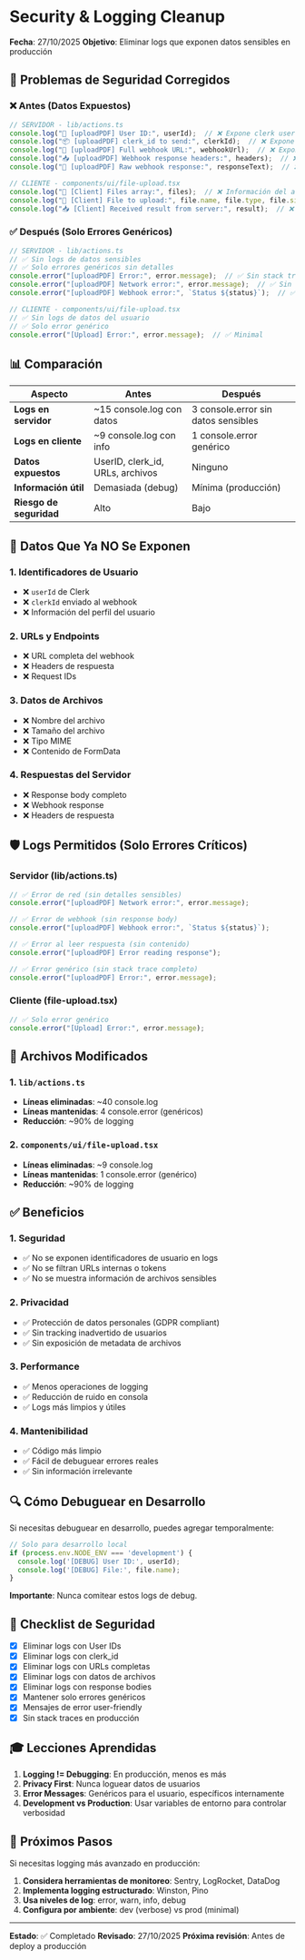 # Security & Logging Cleanup

**Fecha**: 27/10/2025
**Objetivo**: Eliminar logs que exponen datos sensibles en producción

## 🔐 Problemas de Seguridad Corregidos

### ❌ Antes (Datos Expuestos)

```javascript
// SERVIDOR - lib/actions.ts
console.log("👤 [uploadPDF] User ID:", userId);  // ❌ Expone clerk user ID
console.log("📦 [uploadPDF] clerk_id to send:", clerkId);  // ❌ Expone clerk ID
console.log("🔗 [uploadPDF] Full webhook URL:", webhookUrl);  // ❌ Expone URL completa
console.log("📥 [uploadPDF] Webhook response headers:", headers);  // ❌ Headers sensibles
console.log("📄 [uploadPDF] Raw webhook response:", responseText);  // ❌ Datos del usuario

// CLIENTE - components/ui/file-upload.tsx
console.log("📁 [Client] Files array:", files);  // ❌ Información del archivo
console.log("📄 [Client] File to upload:", file.name, file.type, file.size);  // ❌ Metadata
console.log("📥 [Client] Received result from server:", result);  // ❌ Response completo
```

### ✅ Después (Solo Errores Genéricos)

```javascript
// SERVIDOR - lib/actions.ts
// ✅ Sin logs de datos sensibles
// ✅ Solo errores genéricos sin detalles
console.error("[uploadPDF] Error:", error.message);  // ✅ Sin stack trace
console.error("[uploadPDF] Network error:", error.message);  // ✅ Sin detalles
console.error("[uploadPDF] Webhook error:", `Status ${status}`);  // ✅ Solo status

// CLIENTE - components/ui/file-upload.tsx
// ✅ Sin logs de datos del usuario
// ✅ Solo error genérico
console.error("[Upload] Error:", error.message);  // ✅ Minimal
```

## 📊 Comparación

| Aspecto | Antes | Después |
|---------|-------|---------|
| **Logs en servidor** | ~15 console.log con datos | 3 console.error sin datos sensibles |
| **Logs en cliente** | ~9 console.log con info | 1 console.error genérico |
| **Datos expuestos** | UserID, clerk_id, URLs, archivos | Ninguno |
| **Información útil** | Demasiada (debug) | Mínima (producción) |
| **Riesgo de seguridad** | Alto | Bajo |

## 🎯 Datos Que Ya NO Se Exponen

### 1. **Identificadores de Usuario**
- ❌ `userId` de Clerk
- ❌ `clerkId` enviado al webhook
- ❌ Información del perfil del usuario

### 2. **URLs y Endpoints**
- ❌ URL completa del webhook
- ❌ Headers de respuesta
- ❌ Request IDs

### 3. **Datos de Archivos**
- ❌ Nombre del archivo
- ❌ Tamaño del archivo
- ❌ Tipo MIME
- ❌ Contenido de FormData

### 4. **Respuestas del Servidor**
- ❌ Response body completo
- ❌ Webhook response
- ❌ Headers de respuesta

## 🛡️ Logs Permitidos (Solo Errores Críticos)

### Servidor (lib/actions.ts)

```typescript
// ✅ Error de red (sin detalles sensibles)
console.error("[uploadPDF] Network error:", error.message);

// ✅ Error de webhook (sin response body)
console.error("[uploadPDF] Webhook error:", `Status ${status}`);

// ✅ Error al leer respuesta (sin contenido)
console.error("[uploadPDF] Error reading response");

// ✅ Error genérico (sin stack trace completo)
console.error("[uploadPDF] Error:", error.message);
```

### Cliente (file-upload.tsx)

```typescript
// ✅ Solo error genérico
console.error("[Upload] Error:", error.message);
```

## 📝 Archivos Modificados

### 1. `lib/actions.ts`
- **Líneas eliminadas**: ~40 console.log
- **Líneas mantenidas**: 4 console.error (genéricos)
- **Reducción**: ~90% de logging

### 2. `components/ui/file-upload.tsx`
- **Líneas eliminadas**: ~9 console.log
- **Líneas mantenidas**: 1 console.error (genérico)
- **Reducción**: ~90% de logging

## ✅ Beneficios

### 1. **Seguridad**
- ✅ No se exponen identificadores de usuario en logs
- ✅ No se filtran URLs internas o tokens
- ✅ No se muestra información de archivos sensibles

### 2. **Privacidad**
- ✅ Protección de datos personales (GDPR compliant)
- ✅ Sin tracking inadvertido de usuarios
- ✅ Sin exposición de metadata de archivos

### 3. **Performance**
- ✅ Menos operaciones de logging
- ✅ Reducción de ruido en consola
- ✅ Logs más limpios y útiles

### 4. **Mantenibilidad**
- ✅ Código más limpio
- ✅ Fácil de debuguear errores reales
- ✅ Sin información irrelevante

## 🔍 Cómo Debuguear en Desarrollo

Si necesitas debuguear en desarrollo, puedes agregar temporalmente:

```typescript
// Solo para desarrollo local
if (process.env.NODE_ENV === 'development') {
  console.log('[DEBUG] User ID:', userId);
  console.log('[DEBUG] File:', file.name);
}
```

**Importante**: Nunca comitear estos logs de debug.

## 📌 Checklist de Seguridad

- [x] Eliminar logs con User IDs
- [x] Eliminar logs con clerk_id
- [x] Eliminar logs con URLs completas
- [x] Eliminar logs con datos de archivos
- [x] Eliminar logs con response bodies
- [x] Mantener solo errores genéricos
- [x] Mensajes de error user-friendly
- [x] Sin stack traces en producción

## 🎓 Lecciones Aprendidas

1. **Logging != Debugging**: En producción, menos es más
2. **Privacy First**: Nunca loguear datos de usuarios
3. **Error Messages**: Genéricos para el usuario, específicos internamente
4. **Development vs Production**: Usar variables de entorno para controlar verbosidad

## 🚀 Próximos Pasos

Si necesitas logging más avanzado en producción:

1. **Considera herramientas de monitoreo**: Sentry, LogRocket, DataDog
2. **Implementa logging estructurado**: Winston, Pino
3. **Usa niveles de log**: error, warn, info, debug
4. **Configura por ambiente**: dev (verbose) vs prod (minimal)

---

**Estado**: ✅ Completado
**Revisado**: 27/10/2025
**Próxima revisión**: Antes de deploy a producción
